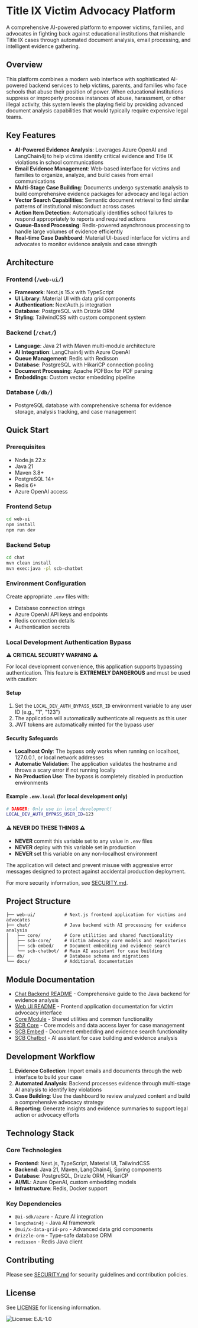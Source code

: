 <!-- @format -->

# Title IX Victim Advocacy Platform

A comprehensive AI-powered platform to empower victims, families, and advocates in fighting back against educational institutions that mishandle Title IX cases through automated document analysis, email processing, and intelligent evidence gathering.

## Overview

This platform combines a modern web interface with sophisticated AI-powered backend services to help victims, parents, and families who face schools that abuse their position of power. When educational institutions suppress or improperly process instances of abuse, harassment, or other illegal activity, this system levels the playing field by providing advanced document analysis capabilities that would typically require expensive legal teams.

## Key Features

- **AI-Powered Evidence Analysis**: Leverages Azure OpenAI and LangChain4j to help victims identify critical evidence and Title IX violations in school communications
- **Email Evidence Management**: Web-based interface for victims and families to organize, analyze, and build cases from email communications
- **Multi-Stage Case Building**: Documents undergo systematic analysis to build comprehensive evidence packages for advocacy and legal action
- **Vector Search Capabilities**: Semantic document retrieval to find similar patterns of institutional misconduct across cases
- **Action Item Detection**: Automatically identifies school failures to respond appropriately to reports and required actions
- **Queue-Based Processing**: Redis-powered asynchronous processing to handle large volumes of evidence efficiently
- **Real-time Case Dashboard**: Material UI-based interface for victims and advocates to monitor evidence analysis and case strength

## Architecture

### Frontend (`/web-ui/`)

- **Framework**: Next.js 15.x with TypeScript
- **UI Library**: Material UI with data grid components
- **Authentication**: NextAuth.js integration
- **Database**: PostgreSQL with Drizzle ORM
- **Styling**: TailwindCSS with custom component system

### Backend (`/chat/`)

- **Language**: Java 21 with Maven multi-module architecture
- **AI Integration**: LangChain4j with Azure OpenAI
- **Queue Management**: Redis with Redisson
- **Database**: PostgreSQL with HikariCP connection pooling
- **Document Processing**: Apache PDFBox for PDF parsing
- **Embeddings**: Custom vector embedding pipeline

### Database (`/db/`)

- PostgreSQL database with comprehensive schema for evidence storage, analysis tracking, and case management

## Quick Start

### Prerequisites

- Node.js 22.x
- Java 21
- Maven 3.8+
- PostgreSQL 14+
- Redis 6+
- Azure OpenAI access

### Frontend Setup

```bash
cd web-ui
npm install
npm run dev
```

### Backend Setup

```bash
cd chat
mvn clean install
mvn exec:java -pl scb-chatbot
```

### Environment Configuration

Create appropriate `.env` files with:

- Database connection strings
- Azure OpenAI API keys and endpoints
- Redis connection details
- Authentication secrets

### Local Development Authentication Bypass

⚠️ **CRITICAL SECURITY WARNING** ⚠️

For local development convenience, this application supports bypassing authentication. This feature is **EXTREMELY DANGEROUS** and must be used with caution:

#### Setup

1. Set the `LOCAL_DEV_AUTH_BYPASS_USER_ID` environment variable to any user ID (e.g., "1", "123")
2. The application will automatically authenticate all requests as this user
3. JWT tokens are automatically minted for the bypass user

#### Security Safeguards

- **Localhost Only**: The bypass only works when running on localhost, 127.0.0.1, or local network addresses
- **Automatic Validation**: The application validates the hostname and throws a scary error if not running locally
- **No Production Use**: The bypass is completely disabled in production environments

#### Example `.env.local` (for local development only)

```bash
# DANGER: Only use in local development!
LOCAL_DEV_AUTH_BYPASS_USER_ID=123
```

#### ⚠️ NEVER DO THESE THINGS ⚠️

- **NEVER** commit this variable set to any value in `.env` files
- **NEVER** deploy with this variable set in production
- **NEVER** set this variable on any non-localhost environment

The application will detect and prevent misuse with aggressive error messages designed to protect against accidental production deployment.

For more security information, see [SECURITY.md](./SECURITY.md).

## Project Structure

```
├── web-ui/           # Next.js frontend application for victims and advocates
├── chat/             # Java backend with AI processing for evidence analysis
│   ├── core/         # Core utilities and shared functionality
│   ├── scb-core/     # Victim advocacy core models and repositories
│   ├── scb-embed/    # Document embedding and evidence search
│   └── scb-chatbot/  # Main AI assistant for case building
├── db/               # Database schema and migrations
└── docs/             # Additional documentation
```

## Module Documentation

- [Chat Backend README](./chat/README.md) - Comprehensive guide to the Java backend for evidence analysis
- [Web UI README](./web-ui/README.md) - Frontend application documentation for victim advocacy interface
- [Core Module](./chat/core/README.md) - Shared utilities and common functionality
- [SCB Core](./chat/scb-core/README.md) - Core models and data access layer for case management
- [SCB Embed](./chat/scb-embed/README.md) - Document embedding and evidence search functionality
- [SCB Chatbot](./chat/scb-chatbot/README.md) - AI assistant for case building and evidence analysis

## Development Workflow

1. **Evidence Collection**: Import emails and documents through the web interface to build your case
2. **Automated Analysis**: Backend processes evidence through multi-stage AI analysis to identify key violations
3. **Case Building**: Use the dashboard to review analyzed content and build a comprehensive advocacy strategy
4. **Reporting**: Generate insights and evidence summaries to support legal action or advocacy efforts

## Technology Stack

### Core Technologies

- **Frontend**: Next.js, TypeScript, Material UI, TailwindCSS
- **Backend**: Java 21, Maven, LangChain4j, Spring components
- **Database**: PostgreSQL, Drizzle ORM, HikariCP
- **AI/ML**: Azure OpenAI, custom embedding models
- **Infrastructure**: Redis, Docker support

### Key Dependencies

- `@ai-sdk/azure` - Azure AI integration
- `langchain4j` - Java AI framework
- `@mui/x-data-grid-pro` - Advanced data grid components
- `drizzle-orm` - Type-safe database ORM
- `redisson` - Redis Java client

## Contributing

Please see [SECURITY.md](./SECURITY.md) for security guidelines and contribution policies.

## License

See [LICENSE](./LICENSE.md) for licensing information.

![License: EJL-1.0](https://img.shields.io/badge/license-EJL--1.0-blueviolet)
